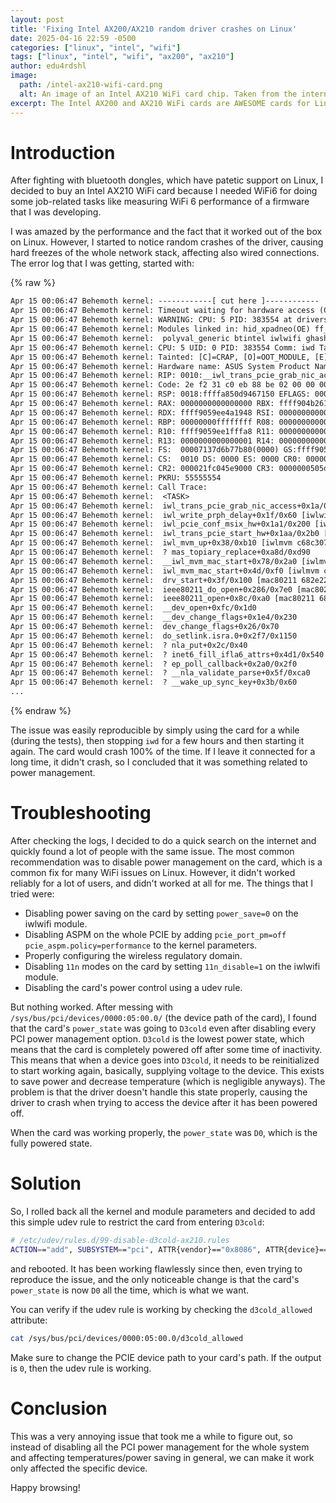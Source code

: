 ```yaml
---
layout: post
title: 'Fixing Intel AX200/AX210 random driver crashes on Linux'
date: 2025-04-16 22:59 -0500
categories: ["linux", "intel", "wifi"]
tags: ["linux", "intel", "wifi", "ax200", "ax210"]
author: edu4rdshl
image:
  path: /intel-ax210-wifi-card.png
  alt: An image of an Intel AX210 WiFi card chip. Taken from the internet.
excerpt: The Intel AX200 and AX210 WiFi cards are AWESOME cards for Linux, but they can be annoying when they crash randomly. Let's fix that!
---
```


# Introduction

After fighting with bluetooth dongles, which have patetic support on Linux, I decided to buy an Intel AX210 WiFi card because I needed WiFi6 for doing some job-related tasks like measuring WiFi 6 performance of a firmware that I was developing.

I was amazed by the performance and the fact that it worked out of the box on Linux. However, I started to notice random crashes of the driver, causing hard freezes of the whole network stack, affecting also wired connections. The error log that I was getting, started with:

{% raw %}
```txt
Apr 15 00:06:47 Behemoth kernel: ------------[ cut here ]------------
Apr 15 00:06:47 Behemoth kernel: Timeout waiting for hardware access (CSR_GP_CNTRL 0xffffffff)
Apr 15 00:06:47 Behemoth kernel: WARNING: CPU: 5 PID: 383554 at drivers/net/wireless/intel/iwlwifi/pcie/trans.c:2460 __iwl_trans_pcie_grab_nic_access+0x13c/0x140 [iwlwifi]
Apr 15 00:06:47 Behemoth kernel: Modules linked in: hid_xpadneo(OE) ff_memless xfrm_interface xfrm6_tunnel tunnel4 tunnel6 xfrm_user xfrm_algo l2tp_ppp l2tp_netlink l2tp_core ip6_udp_tunnel udp_tunnel pppox uinp>
Apr 15 00:06:47 Behemoth kernel:  polyval_generic btintel iwlwifi ghash_clmulni_intel snd_hda_codec snd_ump eeepc_wmi btbcm sha512_ssse3 nvidia_uvm(OE) nvidia_modeset(OE) asus_wmi btmtk snd_rawmidi snd_hda_core >
Apr 15 00:06:47 Behemoth kernel: CPU: 5 UID: 0 PID: 383554 Comm: iwd Tainted: G         C OE      6.14.2-arch1-1 #1 51440b8a0cc8bb91764dac94f6c2b53455e5a907
Apr 15 00:06:47 Behemoth kernel: Tainted: [C]=CRAP, [O]=OOT_MODULE, [E]=UNSIGNED_MODULE
Apr 15 00:06:47 Behemoth kernel: Hardware name: ASUS System Product Name/PRIME B550-PLUS, BIOS 3621 01/13/2025
Apr 15 00:06:47 Behemoth kernel: RIP: 0010:__iwl_trans_pcie_grab_nic_access+0x13c/0x140 [iwlwifi]
Apr 15 00:06:47 Behemoth kernel: Code: 2e f2 31 c0 eb 88 be 02 00 00 00 48 89 df e8 4b fd ff ff eb e5 89 c6 48 c7 c7 d8 9d 22 c2 c6 05 3e 50 02 00 01 e8 74 4f 38 f1 <0f> 0b eb a4 90 90 90 90 90 90 90 90 90 90 90>
Apr 15 00:06:47 Behemoth kernel: RSP: 0018:ffffa850d9467150 EFLAGS: 00010286
Apr 15 00:06:47 Behemoth kernel: RAX: 0000000000000000 RBX: ffff904b26118028 RCX: 0000000000000027
Apr 15 00:06:47 Behemoth kernel: RDX: ffff9059ee4a1948 RSI: 0000000000000001 RDI: ffff9059ee4a1940
Apr 15 00:06:47 Behemoth kernel: RBP: 00000000ffffffff R08: 0000000000000000 R09: ffffa850d9466fd0
Apr 15 00:06:47 Behemoth kernel: R10: ffff9059ee1fffa8 R11: 0000000000000003 R12: ffff904b26119c1c
Apr 15 00:06:47 Behemoth kernel: R13: 0000000000000001 R14: 0000000000000011 R15: ffff904b2d992038
Apr 15 00:06:47 Behemoth kernel: FS:  00007137d6b77b80(0000) GS:ffff9059ee480000(0000) knlGS:0000000000000000
Apr 15 00:06:47 Behemoth kernel: CS:  0010 DS: 0000 ES: 0000 CR0: 0000000080050033
Apr 15 00:06:47 Behemoth kernel: CR2: 000021fc045e9000 CR3: 0000000505dae000 CR4: 0000000000f50ef0
Apr 15 00:06:47 Behemoth kernel: PKRU: 55555554
Apr 15 00:06:47 Behemoth kernel: Call Trace:
Apr 15 00:06:47 Behemoth kernel:  <TASK>
Apr 15 00:06:47 Behemoth kernel:  iwl_trans_pcie_grab_nic_access+0x1a/0x40 [iwlwifi e98919710b14e871ba2583c35186fbfcf23c0c5d]
Apr 15 00:06:47 Behemoth kernel:  iwl_write_prph_delay+0x1f/0x60 [iwlwifi e98919710b14e871ba2583c35186fbfcf23c0c5d]
Apr 15 00:06:47 Behemoth kernel:  iwl_pcie_conf_msix_hw+0x1a1/0x200 [iwlwifi e98919710b14e871ba2583c35186fbfcf23c0c5d]
Apr 15 00:06:47 Behemoth kernel:  iwl_trans_pcie_start_hw+0x1aa/0x2b0 [iwlwifi e98919710b14e871ba2583c35186fbfcf23c0c5d]
Apr 15 00:06:47 Behemoth kernel:  iwl_mvm_up+0x38/0xb10 [iwlmvm c68c30791f8a0b7ac01cb7ffe0d26e3cf2222dbf]
Apr 15 00:06:47 Behemoth kernel:  ? mas_topiary_replace+0xa8d/0xd90
Apr 15 00:06:47 Behemoth kernel:  __iwl_mvm_mac_start+0x78/0x2a0 [iwlmvm c68c30791f8a0b7ac01cb7ffe0d26e3cf2222dbf]
Apr 15 00:06:47 Behemoth kernel:  iwl_mvm_mac_start+0x4d/0xf0 [iwlmvm c68c30791f8a0b7ac01cb7ffe0d26e3cf2222dbf]
Apr 15 00:06:47 Behemoth kernel:  drv_start+0x3f/0x100 [mac80211 682e229732a6bfe53cb0bbcde81ec2801d27c374]
Apr 15 00:06:47 Behemoth kernel:  ieee80211_do_open+0x286/0x7e0 [mac80211 682e229732a6bfe53cb0bbcde81ec2801d27c374]
Apr 15 00:06:47 Behemoth kernel:  ieee80211_open+0x8c/0xa0 [mac80211 682e229732a6bfe53cb0bbcde81ec2801d27c374]
Apr 15 00:06:47 Behemoth kernel:  __dev_open+0xfc/0x1d0
Apr 15 00:06:47 Behemoth kernel:  __dev_change_flags+0x1e4/0x230
Apr 15 00:06:47 Behemoth kernel:  dev_change_flags+0x26/0x70
Apr 15 00:06:47 Behemoth kernel:  do_setlink.isra.0+0x2f7/0x1150
Apr 15 00:06:47 Behemoth kernel:  ? nla_put+0x2c/0x40
Apr 15 00:06:47 Behemoth kernel:  ? inet6_fill_ifla6_attrs+0x4d1/0x540
Apr 15 00:06:47 Behemoth kernel:  ? ep_poll_callback+0x2a0/0x2f0
Apr 15 00:06:47 Behemoth kernel:  ? __nla_validate_parse+0x5f/0xca0
Apr 15 00:06:47 Behemoth kernel:  ? __wake_up_sync_key+0x3b/0x60
...
```
{% endraw %}

The issue was easily reproducible by simply using the card for a while (during the tests), then stopping `iwd` for a few hours and then starting it again. The card would crash 100% of the time. If I leave it connected for a long time, it didn't crash, so I concluded that it was something related to power management.

# Troubleshooting

After checking the logs, I decided to do a quick search on the internet and quickly found a lot of people with the same issue. The most common recommendation was to disable power management on the card, which is a common fix for many WiFi issues on Linux. However, it didn't worked reliably for a lot of users, and didn't worked at all for me. The things that I tried were:

- Disabling power saving on the card by setting `power_save=0` on the iwlwifi module.
- Disabling ASPM on the whole PCIE by adding `pcie_port_pm=off pcie_aspm.policy=performance` to the kernel parameters.
- Properly configuring the wireless regulatory domain.
- Disabling `11n` modes on the card by setting `11n_disable=1` on the iwlwifi module.
- Disabling the card's power control using a udev rule.

But nothing worked. After messing with `/sys/bus/pci/devices/0000:05:00.0/` (the device path of the card), I found that the card's `power_state` was going to `D3cold` even after disabling every PCI power management option. `D3cold` is the lowest power state, which means that the card is completely powered off after some time of inactivity. This means that when a device goes into `D3cold`, it needs to be reinitialized to start working again, basically, supplying voltage to the device. This exists to save power and decrease temperature (which is negligible anyways). The problem is that the driver doesn't handle this state properly, causing the driver to crash when trying to access the device after it has been powered off.

When the card was working properly, the `power_state` was `D0`, which is the fully powered state.

# Solution

So, I rolled back all the kernel and module parameters and decided to add this simple udev rule to restrict the card from entering `D3cold`:

```bash
# /etc/udev/rules.d/99-disable-d3cold-ax210.rules
ACTION=="add", SUBSYSTEM=="pci", ATTR{vendor}=="0x8086", ATTR{device}=="0x2725", ATTR{d3cold_allowed}="0"
```

and rebooted. It has been working flawlessly since then, even trying to reproduce the issue, and the only noticeable change is that the card's `power_state` is now `D0` all the time, which is what we want.

You can verify if the udev rule is working by checking the `d3cold_allowed` attribute:

```bash
cat /sys/bus/pci/devices/0000:05:00.0/d3cold_allowed
```

Make sure to change the PCIE device path to your card's path. If the output is `0`, then the udev rule is working.

# Conclusion

This was a very annoying issue that took me a while to figure out, so instead of disabling all the PCI power management for the whole system and affecting temperatures/power saving in general, we can make it work only affected the specific device.

Happy browsing!